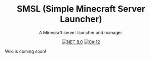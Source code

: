 ﻿<div align="center">
<h1>SMSL (Simple Minecraft Server Launcher)</h1>

A Minecraft server launcher and manager.

[![NET 8.0](https://img.shields.io/badge/dotnet-8.0-purple.svg?style=flat-square&color=512bd4)](https://learn.microsoft.com/zh-cn/dotnet/core/whats-new/dotnet-8)
[![C# 12](https://img.shields.io/badge/c%23-12-brightgreen.svg?style=flat-square&color=6da86a)](https://learn.microsoft.com/zh-cn/dotnet/csharp/whats-new/csharp-12)
</div>

Wiki is coming soon!
